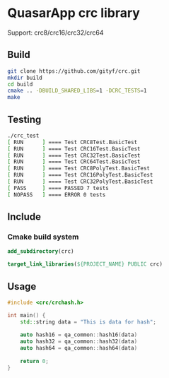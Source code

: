 # QuasarApp crc library
Support:  crc8/crc16/crc32/crc64

## Build

``` bash
git clone https://github.com/gityf/crc.git
mkdir build
cd build
cmake .. -DBUILD_SHARED_LIBS=1 -DCRC_TESTS=1
make 
```

## Testing

``` bash
./crc_test 
[ RUN      ] ==== Test CRC8Test.BasicTest
[ RUN      ] ==== Test CRC16Test.BasicTest
[ RUN      ] ==== Test CRC32Test.BasicTest
[ RUN      ] ==== Test CRC64Test.BasicTest
[ RUN      ] ==== Test CRC8PolyTest.BasicTest
[ RUN      ] ==== Test CRC16PolyTest.BasicTest
[ RUN      ] ==== Test CRC32PolyTest.BasicTest
[ PASS     ] ==== PASSED 7 tests
[ NOPASS   ] ==== ERROR 0 tests

```

## Include 

### Cmake build system 

``` cmake
add_subdirectory(crc)

target_link_libraries(${PROJECT_NAME} PUBLIC crc)

```


## Usage

``` cpp
#include <crc/crchash.h>

int main() {
    std::string data = "This is data for hash";
    
    auto hash16 = qa_common::hash16(data)
    auto hash32 = qa_common::hash32(data)
    auto hash64 = qa_common::hash64(data)
    
    return 0;
}


```
